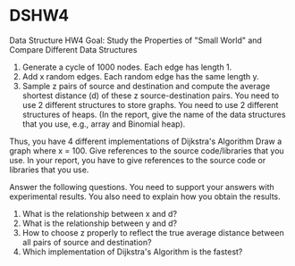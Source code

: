 # DSHW4
Data Structure HW4
Goal: Study the Properties of "Small World" and Compare Different Data Structures
1. Generate a cycle of 1000 nodes. Each edge has length 1.
2. Add x random edges. Each random edge has the same length y.
3. Sample z pairs of source and destination and compute the average shortest distance (d) of these z source-destination pairs.
You need to use 2 different structures to store graphs.
You need to use 2 different structures of heaps. 
(In the report, give the name of the data structures that you use, e.g., array and Binomial heap).

Thus, you have 4 different implementations of Dijkstra's Algorithm
Draw a graph where x = 100. Give references to the source code/libraries that you use.
In your report, you have to give references to the source code or libraries that you use. 

Answer the following questions. 
You need to support your answers with experimental results. 
You also need to explain how you obtain the results.

1. What is the relationship between x and d?
2.  What is the relationship between y and d? 
3. How to choose z properly to reflect the true average distance between all pairs of source and destination?
4. Which implementation of Dijkstra's Algorithm is the fastest?
